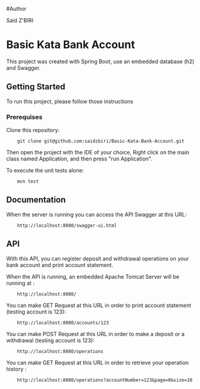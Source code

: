 #Author

Said Z'BIRI

# Basic Kata Bank Account

This project was created with Spring Boot, use an embedded database (h2) and Swagger.

## Getting Started

To run this project, please follow those instructions

### Prerequises

Clone this repository:

```text
    git clone git@github.com:saidzbiri/Basic-Kata-Bank-Account.git
```

Then open the project with the IDE of your choice, Right click on the main class named Application, and then press "run Application".

To execute the unit tests alone:
```text
    mvn test
```


## Documentation

When the server is running you can access the API Swagger at this URL:

```text
    http://localhost:8080/swagger-ui.html
```

## API

With this API, you can register deposit and withdrawal operations on your bank account and print account statement.

When the API is running, an embedded Apache Tomcat Server will be running at :  

```text
    http://localhost:8080/
```  

You can make GET Request at this URL in order to print account statement (testing account is 123):  

```text
    http://localhost:8080/accounts/123
```  

You can make POST Request at this URL in order to make a deposit or a withdrawal (testing account is 123):  

```text
    http://localhost:8080/operations
```  

You can make GET Request at this URL in order to retrieve your operation history :  

```text
    http://localhost:8080/operations?accountNumber=123&page=0&size=10
```  



